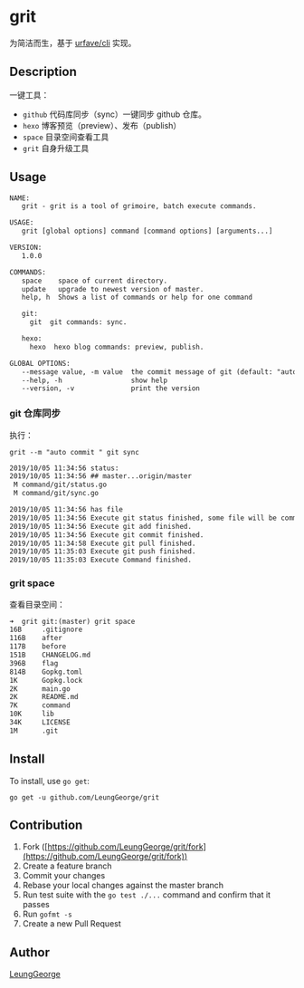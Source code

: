 # grit

为简洁而生，基于 [urfave/cli](https://github.com/urfave/cli) 实现。

## Description

一键工具：

- `github` 代码库同步（sync）一键同步 github 仓库。
- `hexo` 博客预览（preview）、发布（publish）
- `space` 目录空间查看工具
- `grit` 自身升级工具

## Usage

```html
NAME:
   grit - grit is a tool of grimoire, batch execute commands.

USAGE:
   grit [global options] command [command options] [arguments...]

VERSION:
   1.0.0

COMMANDS:
   space    space of current directory.
   update   upgrade to newest version of master.
   help, h  Shows a list of commands or help for one command

   git:
     git  git commands: sync.

   hexo:
     hexo  hexo blog commands: preview, publish.

GLOBAL OPTIONS:
   --message value, -m value  the commit message of git (default: "auto commit")
   --help, -h                 show help
   --version, -v              print the version
```

### git 仓库同步

执行：
```shell
grit --m "auto commit " git sync
```

```html
2019/10/05 11:34:56 status:
2019/10/05 11:34:56 ## master...origin/master
 M command/git/status.go
 M command/git/sync.go

2019/10/05 11:34:56 has file
2019/10/05 11:34:56 Execute git status finished, some file will be committed
2019/10/05 11:34:56 Execute git add finished.
2019/10/05 11:34:56 Execute git commit finished.
2019/10/05 11:34:58 Execute git pull finished.
2019/10/05 11:35:03 Execute git push finished.
2019/10/05 11:35:03 Execute Command finished.
```

### grit space

查看目录空间：

```html
➜  grit git:(master) grit space                      
16B     .gitignore
116B    after
117B    before
151B    CHANGELOG.md
396B    flag
814B    Gopkg.toml
1K      Gopkg.lock
2K      main.go
2K      README.md
7K      command
10K     lib
34K     LICENSE
1M      .git
```

## Install

To install, use `go get`:

```shell
go get -u github.com/LeungGeorge/grit
```

## Contribution

1. Fork ([https://github.com/LeungGeorge/grit/fork](https://github.com/LeungGeorge/grit/fork))
1. Create a feature branch
1. Commit your changes
1. Rebase your local changes against the master branch
1. Run test suite with the `go test ./...` command and confirm that it passes
1. Run `gofmt -s`
1. Create a new Pull Request

## Author

[LeungGeorge](https://github.com/LeungGeorge)
